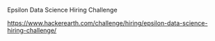 Epsilon Data Science Hiring Challenge

https://www.hackerearth.com/challenge/hiring/epsilon-data-science-hiring-challenge/
